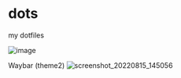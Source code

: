 # dots
my dotfiles

![image](https://user-images.githubusercontent.com/92317276/180457432-9aba0298-951c-4e64-9ae3-adc5b6108179.png)

Waybar (theme2)
![screenshot_20220815_145056](https://user-images.githubusercontent.com/92317276/184608010-5d101303-758e-449b-9a9e-77e0de61899e.png)
